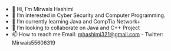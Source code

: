 - 👋 Hi, I’m Mirwais Hashimi
- 👀 I’m interested in Cyber Security and Computer Programming.
- 🌱 I’m currently learning Java and CompTia Network+
- 💞️ I’m looking to collaborate on Java and C++ Project
- 📫 How to reach me Email: mhashimi321@gmail.com - Twitter: Mirwais55606319

<!---
mh-bolt/mh-bolt is a ✨ special ✨ repository because its `README.md` (this file) appears on your GitHub profile.
You can click the Preview link to take a look at your changes.
--->
